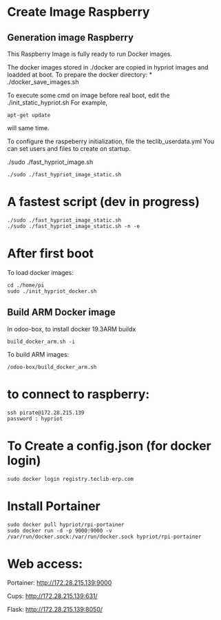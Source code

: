 # Create Image Raspberry


## Generation image Raspberry

This Raspberry Image is fully ready to run Docker images.

The docker images stored in ./docker are copied in hypriot images and loadded at boot.
To prepare the docker directory:
    * ./docker_save_images.sh
    
    
To execute some cmd on image before real boot, edit the ./init_static_hypriot.sh
For example,

    apt-get update
will same time.

To configure the raspeberry initialization, file the teclib_userdata.yml
You can set users and files to create on startup.

./sudo ./fast_hypriot_image.sh


    ./sudo ./fast_hypriot_image_static.sh

# A fastest script (dev in progress)

    ./sudo ./fast_hypriot_image_static.sh
    ./sudo ./fast_hypriot_image_static.sh -n -e


# After first boot

To load docker images:

    cd ./home/pi
    sudo ./init_hypriot_docker.sh 



## Build ARM Docker image

In odoo-box, to install docker 19.3ARM buildx

    build_docker_arm.sh -i

To build ARM images:

    /odoo-box/build_docker_arm.sh 



# to connect to raspberry:
    ssh pirate@172.28.215.139    
    password : hypriot

# To Create a config.json (for docker login)
    sudo docker login registry.teclib-erp.com

# Install Portainer
    sudo docker pull hypriot/rpi-portainer
    sudo docker run -d -p 9000:9000 -v /var/run/docker.sock:/var/run/docker.sock hypriot/rpi-portainer

# Web access:

Portainer: http://172.28.215.139:9000

Cups: http://172.28.215.139:631/

Flask: http://172.28.215.139:8050/




















